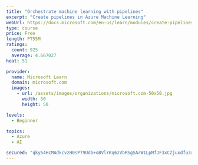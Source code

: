 ```yaml
---
title: "Orchestrate machine learning with pipelines"
excerpt: "Create pipelines in Azure Machine Learning"
webUrl: https://docs.microsoft.com/en-us/learn/modules/create-pipelines-in-aml/
type: course
price: Free
length: PT55M
ratings:
  count: 925
  average: 4.667027
heat: 51

provider:
  name: Microsoft Learn
  domain: microsoft.com
  images:
    - url: /assets/images/organizations/microsoft.com-50x50.jpg
      width: 50
      height: 50

levels:
  - Beginner

topics:
  - Azure
  - AI

secured: "qky54HcMAdkcvzH0sP79Udb+oBVlrKq6zVbRSgSArW1LpMfJF3xCZjuxdfu3rzJx1otisa6CfDtWmet1yUgujPwgOst7VAheFoPmdREoUfIlhnQ37a7VRv4KY0jcTWZdB5z5J9eIDHn9yEoFVJdRS/Z5/l5OvdTyOrXxPuE9iMavshEqRvOBQZY5Wc2E6ctj7EhjFGxbnDHGU2eW2aUBfpYfRJOh7yatSdyv0BI8QH/2bF94pNqZdlXkUuuVCjIHk4UEXjL116imbhprxSX59r4OjWeC7hV1gzy145+4g/ZNuMBg27Y3JzmPefIKDP31AqhfuY/mGbBZEcyy/2GwyheK7EHBUWEK704/fF7nWJWxCFVLOPTC4ugs/dJimt43Ihr+toJUiPj8omH/0xC6yFEbxT6Bl+TQGojD6jU4mGM=;NCPggUp4Xuth0pk1pMvb9Q=="
---
```


